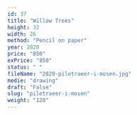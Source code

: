 ```yaml
---
id: 37
title: "Willow Trees"
height: 32
width: 26
method: "Pencil on paper"
year: 2020
price: "850"
exPrice: "850"
status: " "
fileName: "2020-piletraeer-i-mosen.jpg"
medie: "drawing"
draft: "False"
slug: "piletraeer-i-mosen"
weight: "120"
---
```

